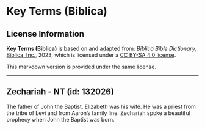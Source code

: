 # Key Terms (Biblica)

## License Information

**Key Terms (Biblica)** is based on and adapted from: _Biblica Bible Dictionary_, [Biblica, Inc.](https://www.biblica.com/), 2023, which is licensed under a [CC BY-SA 4.0 license](https://creativecommons.org/licenses/by-sa/4.0/legalcode.en).

This markdown version is provided under the same license.



--------------------------------

## Zechariah - NT (id: 132026)

The father of John the Baptist. Elizabeth was his wife. He was a priest from the tribe of Levi and from Aaron’s family line. Zechariah spoke a beautiful prophecy when John the Baptist was born.


